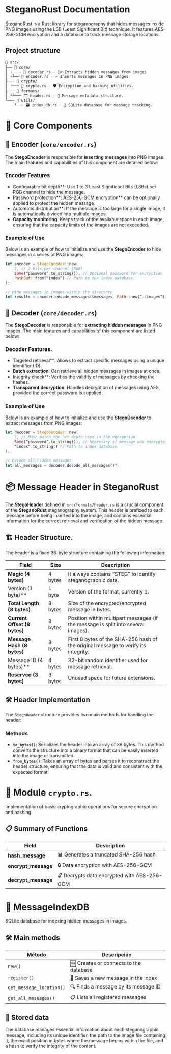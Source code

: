 # SteganoRust Documentation

SteganoRust is a Rust library for steganography that hides messages inside PNG images using the LSB (Least Significant Bit) technique. It features AES-256-GCM encryption and a database to track message storage locations.

## Project structure

``` bash
📁 src/
├── 📁 core/
│ ├──── 🧩 decoder.rs - 🕵️‍♂️ Extracts hidden messages from images
│ └└── 🧩 encoder.rs - ✍️ Inserts messages in PNG images
├─── 📁 crypto/
│ └─── 🔐 crypto.rs - 🛡️ Encryption and hashing utilities.
├─── 📁 formats/
│ └└─── 🗂️ header.rs - 🧾 Message metadata structure.
└─── 📁 utils/
    └─── 🗃️ index_db.rs - 🧮 SQLite database for message tracking.
```

# 🔧 **Core Components**

## 🧩 **Encoder** (`core/encoder.rs`)

The **StegoEncoder** is responsible for **inserting messages** into PNG images. The main features and capabilities of this component are detailed below:

### Encoder Features

* Configurable bit depth**: Use 1 to 3 Least Significant Bits (LSBs) per RGB channel to hide the message.
* Password protection**: AES-256-GCM encryption** can be optionally applied to protect the hidden message.
* Automatic distribution**: If the message is too large for a single image, it is automatically divided into multiple images.
* **Capacity monitoring**: Keeps track of the available space in each image, ensuring that the capacity limits of the images are not exceeded.

### Example of Use

Below is an example of how to initialize and use the **StegoEncoder** to hide messages in a series of PNG images:

``` rust
let encoder = StegoEncoder::new(
    2, // 2 bits per channel (RGB)
    Some(“password”.to_string()), // Optional password for encryption
    PathBuf::from(“index”) // Path to the index database.
);

// Hide messages in images within the directory
let results = encoder.encode_messages(&messages, Path::new(“./images”))?;
```

## 🧩 **Decoder** (`core/decoder.rs`)

The **StegoDecoder** is responsible for **extracting hidden messages** in PNG images. The main features and capabilities of this component are listed below:

### Decoder Features.

* Targeted retrieval**: Allows to extract specific messages using a unique identifier (ID).
* **Batch extraction**: Can retrieve all hidden messages in images at once.
* Integrity check**: Verifies the validity of messages by checking the hashes.
* **Transparent decryption**: Handles decryption of messages using AES, provided the correct password is supplied.

### Example of Use

Below is an example of how to initialize and use the **StegoDecoder** to extract messages from PNG images:

``` rust
let decoder = StegoDecoder::new(
    2, // Must match the bit depth used in the encryption.
    Some(“password”.to_string()), // Necessary if message was encrypted
    “index”.to_string() // Path to index database.
);

// Decode all hidden messages
let all_messages = decoder.decode_all_messages()?;      
```

# 📦 **Message Header in SteganoRust**

The **StegoHeader** defined in `src/formats/header.rs` is a crucial component of the **SteganoRust** steganography system. This header is prefixed to each message before being inserted into the image, and contains essential information for the correct retrieval and verification of the hidden message.

## 🏗️ **Header Structure**.

The header is a fixed 36-byte structure containing the following information:

| Field                        | Size    | Description                                                          |
|------------------------------|---------|----------------------------------------------------------------------|
| **Magic (4 bytes)**          | 4 bytes |It always contains “STEG” to identify steganographic data.            |
| Version (1 byte)**           | 1 byte  |Version of the format, currently 1.                                   | 
| **Total Length (8 bytes)**   | 8 bytes | Size of the encrypted/encrypted message in bytes.                    |
| **Current Offset (8 bytes)** | 8 bytes | Position within multipart messages (if the message is split into several images). |
| **Message Hash (8 bytes)**   | 8 bytes | First 8 bytes of the SHA-256 hash of the original message to verify its integrity. |
| Message ID (4 bytes)**       | 4 bytes | 32-bit random identifier used for message retrieval.                 |
| **Reserved (3 bytes)**       | 3 bytes | Unused space for future extensions.                                  | 

## 🛠️ **Header Implementation**

The `StegoHeader` structure provides two main methods for handling the header:

### Methods

* **`to_bytes()`**: Serializes the header into an array of 36 bytes. This method converts the structure into a binary format that can be easily inserted into the image or transmitted.
* **`from_bytes()`**: Takes an array of bytes and parses it to reconstruct the header structure, ensuring that the data is valid and consistent with the expected format.

# 🔐 Module `crypto.rs`.

Implementation of basic cryptographic operations for secure encryption and hashing.

## 📋 Summary of Functions

| Field    | Description   |
|----------|---------------|
| **hash_message** |  📊 Generates a truncated SHA-256 hash             |
| **encrypt_message**     | 🔒 Data encryption with AES-256-GCM              |
| **decrypt_message** |    🔓 Decrypts data encrypted with AES-256-GCM           | 

# 📁 MessageIndexDB

SQLite database for indexing hidden messages in images.

## 🛠️ Main methods

| Método | Descripción |
| --- | --- |
| `new()` | 🆕 Creates or connects to the database  |
| `register()` | 📝 Saves a new message in the index |
| `get_message_location()` | 🔍 Finds a message by its message ID|
| `get_all_messages()` | 📋 Lists all registered messages |

## 💾 Stored data

The database manages essential information about each steganographic message, including its unique identifier, the path to the image file containing it, the exact position in bytes where the message begins within the file, and a hash to verify the integrity of the content.